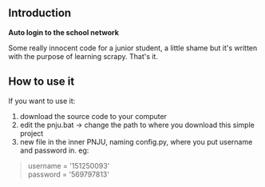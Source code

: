 ## Introduction

**Auto login to the school network**  

Some really innocent code for a junior student, a little shame but it's written with the purpose of learning scrapy. That's it.

## How to use it
If you want to use it:
1. download the source code to your computer
2. edit the pnju.bat -> change the path to where you download this simple project
3. new file in the inner PNJU, naming config.py, where you put username and password in.  eg:  
  >username = '151250093'  
  >password = '569797813'

